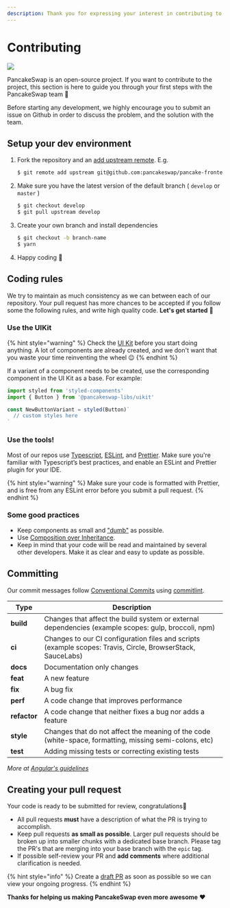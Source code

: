 ```yaml
---
description: Thank you for expressing your interest in contributing to PancakeSwap!
---
```


# Contributing

![](<../../.gitbook/assets/docs-masthead-18- (1).png>)

PancakeSwap is an open-source project. If you want to contribute to the project, this section is here to guide you through your first steps with the PancakeSwap team 🥞

Before starting any development, we highly encourage you to submit an issue on Github in order to discuss the problem, and the solution with the team.

## Setup your dev environment

1.  Fork the repository and an [add upstream remote](https://docs.github.com/en/free-pro-team@latest/github/collaborating-with-issues-and-pull-requests/configuring-a-remote-for-a-fork). E.g.

    ```bash
    $ git remote add upstream git@github.com:pancakeswap/pancake-frontend.git
    ```
2.  Make sure you have the latest version of the default branch ( `develop` or `master` )

    ```bash
    $ git checkout develop
    $ git pull upstream develop
    ```
3.  Create your own branch and install dependencies

    ```bash
    $ git checkout -b branch-name
    $ yarn
    ```
4. Happy coding 🎉

## Coding rules

We try to maintain as much consistency as we can between each of our repository. Your pull request has more chances to be accepted if you follow some the following rules, and write high quality code. **Let's get started** 💪

### Use the UIKit

{% hint style="warning" %}
Check the [UI Kit](https://github.com/pancakeswap/pancake-toolkit/tree/master/packages/pancake-uikit) before you start doing anything. A lot of components are already created, and we don't want that you waste your time reinventing the wheel 😉
{% endhint %}

If a variant of a component needs to be created, use the corresponding component in the UI Kit as a base. For example:

```javascript
import styled from 'styled-components'
import { Button } from '@pancakeswap-libs/uikit'

const NewButtonVariant = styled(Button)`
  // custom styles here
`
```

### Use the tools!

Most of our repos use [Typescript](https://www.typescriptlang.org/docs), [ESLint](https://eslint.org/docs/user-guide/getting-started), and [Prettier](https://prettier.io). Make sure you're familiar with Typescript’s best practices, and enable an ESLint and Prettier plugin for your IDE.

{% hint style="warning" %}
Make sure your code is formatted with Prettier, and is free from any ESLint error before you submit a pull request.
{% endhint %}

### Some good practices

* Keep components as small and ["dumb"](https://en.wikipedia.org/wiki/Pure\_function) as possible.
* Use [Composition over Inheritance](https://reactjs.org/docs/composition-vs-inheritance.html).
* Keep in mind that your code will be read and maintained by several other developers. Make it as clear and easy to update as possible.

## Committing <a href="#committing" id="committing"></a>

Our commit messages follow [Conventional Commits](https://www.conventionalcommits.org/en/v1.0.0/) using [commitlint](https://commitlint.js.org/#/).‌

| Type         | Description                                                                                                 |
| ------------ | ----------------------------------------------------------------------------------------------------------- |
| **build**    | Changes that affect the build system or external dependencies (example scopes: gulp, broccoli, npm)         |
| **ci**       | Changes to our CI configuration files and scripts (example scopes: Travis, Circle, BrowserStack, SauceLabs) |
| **docs**     | Documentation only changes                                                                                  |
| **feat**     | A new feature                                                                                               |
| **fix**      | A bug fix                                                                                                   |
| **perf**     | A code change that improves performance                                                                     |
| **refactor** | A code change that neither fixes a bug nor adds a feature                                                   |
| **style**    | Changes that do not affect the meaning of the code (white-space, formatting, missing semi-colons, etc)      |
| **test**     | Adding missing tests or correcting existing tests                                                           |

_More at_ [_Angular's guidelines_](https://github.com/angular/angular/blob/22b96b9/CONTRIBUTING.md#type)_​_

## Creating your pull request

Your code is ready to be submitted for review, congratulations🥳

* All pull requests **must** have a description of what the PR is trying to accomplish.
* Keep pull requests **as small as possible**. Larger pull requests should be broken up into smaller chunks with a dedicated base branch. Please tag the PR's that are merging into your base branch with the `epic` tag.
* If possible self-review your PR and **add comments** where additional clarification is needed.

{% hint style="info" %}
Create a [draft PR](https://github.blog/2019-02-14-introducing-draft-pull-requests/) as soon as possible so we can view your ongoing progress.
{% endhint %}

**Thanks for helping us making PancakeSwap even more awesome** ❤

